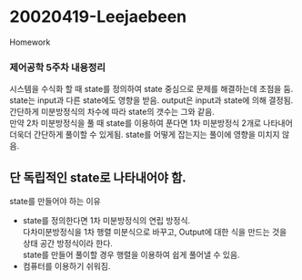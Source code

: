 # 20020419-Leejaebeen
Homework
### 제어공학 5주차 내용정리
시스템을 수식화 할 때 state를 정의하여 state 중심으로 문제를 해결하는데 초점을 둠.  
state는 input과 다른 state에도 영향을 받음. output은 input과 state에 의해 결정됨.  
간단하게 미분방정식의 차수에 따라 state의 갯수는 그와 같음.   
만약 2차 미분방정식을 풀 때 state를 이용하여 푼다면 1차 미분방정식 2개로 나타내어 더욱더 간단하게 풀이할 수 있게됨. state를 어떻게 잡는지는 풀이에 영향을 미치지 않음. 
## 단 독립적인 state로 나타내어야 함.  
state를 만들어야 하는 이유
+ state를 정의한다면 1차 미분방정식의 연립 방정식.  
다차미분방정식을 1차 행렬 미분식으로 바꾸고, Output에 대한 식을 만드는 것을 상태 공간 방정식이라 한다.  
state를 만들어 풀이할 경우 행렬을 이용하여 쉽게 풀어낼 수 있음.  
+ 컴퓨터를 이용하기 쉬워짐.
